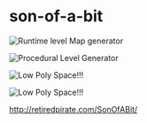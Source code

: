 son-of-a-bit
============

![Runtime level Map generator](http://i.imgur.com/i7tCih1.png)

![Procedural Level Generator](http://i.stack.imgur.com/kjJEE.png)

![Low Poly Space!!!](http://fat.gfycat.com/MeatyImpoliteKissingbug.gif)

![Low Poly Space!!!](http://giant.gfycat.com/FragrantMiserableDowitcher.gif)

http://retiredpirate.com/SonOfABit/
